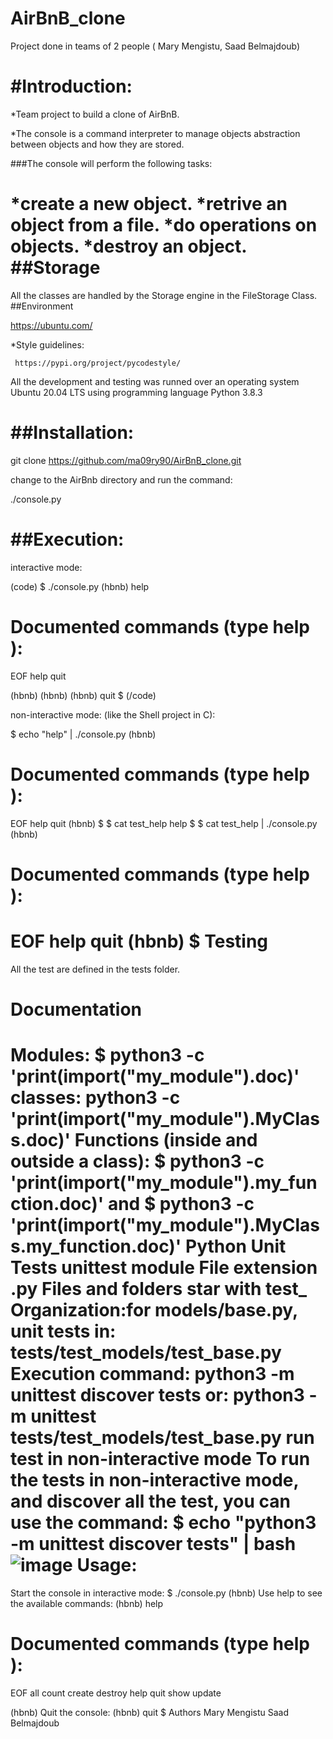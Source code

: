 # AirBnB_clone
Project done in teams of 2 people ( Mary Mengistu, Saad Belmajdoub)

 #Introduction:
 =============

*Team project to build a clone of AirBnB.

*The console is a command interpreter to manage objects abstraction between objects and how they are stored.

###The console will perform the following tasks:

*create a new object.
*retrive an object from a file.
*do operations on objects.
*destroy an object.
##Storage
========
All the classes are handled by the Storage engine in the FileStorage Class.
##Environment

https://ubuntu.com/ 

*Style guidelines:
     
     https://pypi.org/project/pycodestyle/
All the development and testing was runned over an operating system Ubuntu 20.04 LTS using programming language Python 3.8.3

 ##Installation:
 ===============
 
 git clone https://github.com/ma09ry90/AirBnB_clone.git
 
 change to the AirBnb directory and run the command:
 
  ./console.py
  
  ##Execution:
  =============
  
   interactive mode:
   
(code)   $ ./console.py 
   (hbnb) help

Documented commands (type help <topic>):
========================================
EOF  help  quit

(hbnb) 
(hbnb) 
(hbnb) quit
$
(/code)

non-interactive mode: (like the Shell project in C):

$ echo "help" | ./console.py
(hbnb)

Documented commands (type help <topic>):
========================================
EOF  help  quit
(hbnb) 
$
$ cat test_help
help
$
$ cat test_help | ./console.py
(hbnb)

Documented commands (type help <topic>):
========================================
EOF  help  quit
(hbnb) 
$
Testing
=========
All the test are defined in the tests folder.

Documentation
=============
 Modules:
$ python3 -c 'print(__import__("my_module").__doc__)'
 classes:
python3 -c 'print(__import__("my_module").MyClass.__doc__)'
 Functions (inside and outside a class):
$ python3 -c 'print(__import__("my_module").my_function.__doc__)'
 and
$ python3 -c 'print(__import__("my_module").MyClass.my_function.__doc__)'
Python Unit Tests
unittest module
File extension .py
Files and folders star with test_
Organization:for models/base.py, unit tests in: tests/test_models/test_base.py
Execution command: python3 -m unittest discover tests
or: python3 -m unittest tests/test_models/test_base.py
run test in non-interactive mode
To run the tests in non-interactive mode, and discover all the test, you can use the command:
 $ echo "python3 -m unittest discover tests" | bash
 ![image](https://github.com/ma09ry90/AirBnB_clone/assets/118520635/dc753dde-074d-4d0e-8fb9-59661ef8a53f)
Usage:
======
 Start the console in interactive mode:
 $ ./console.py
(hbnb)
Use help to see the available commands:
(hbnb) help

Documented commands (type help <topic>):
========================================
EOF  all  count  create  destroy  help  quit  show  update

(hbnb)
Quit the console:
(hbnb) quit
$
Authors
  Mary Mengistu 
  Saad Belmajdoub
